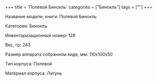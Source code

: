 +++
title = 'Полевой Бинокль'
categories = ["Бинокль"]
tags = [""]
+++

Название модели, книги: Полевой Бинокль

Категория: Бинокль

Инвентаризационный номер: 128

Вес, гр: 243

Размер аппарата  собранном виде, мм: 110х100х50

Тип корпуса: Полевой

Материал корпуса: Латунь

